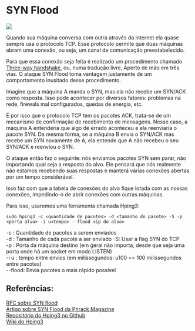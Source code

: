 # SYN Flood

![](https://www.gta.ufrj.br/grad/15_1/dos/images/syn_flood.png)

Quando sua máquina conversa com outra através da internet ela quase sempre usa o protocolo TCP. Esse protocolo permite que duas máquinas abram uma conexão, ou seja, um canal de comunicação preestabelecido.

Para que essa conexão seja feita é realizado um procedimento chamado [Three-way handshake](https://es7evam.gitbook.io/ganeshicmc/redes/three-way-handshake), ou, numa tradução livre, Aperto de mão em três vias. O ataque SYN Flood toma vantagem justamente de um comportamento inusitado desse procedimento.

Imagine que a máquina A manda o SYN, mas ela não recebe um SYN/ACK como resposta. Isso pode acontecer por diversos fatores: problemas na rede, firewals mal configurados, quedas de energia, etc.

É por isso que o protocolo TCP tem os pacotes ACK, trata-se de um mecanismo de confirmação de recebimento de mensagens. Nesse caso, a máquina A entenderia que algo de errado aconteceu e ela reenviaria o pacote SYN. Da mesma forma, se a máquina B envia o SYN/ACK mas recebe um SYN novamente de A, ela entende que A não recebeu o seu SYN/ACK e reenviou o SYN.

O ataque então faz o seguinte: nós enviamos pacotes SYN sem parar, não importando qual seja a resposta do alvo. Ele pensará que nós realmente não estamos recebendo suas respostas e manterá várias conexões abertas por um tempo considerável.

Isso faz com que a tabela de conexões do alvo fique lotada com as nossas conexões, impedindo-o de abrir conexões com outras máquinas.

Para isso, usaremos uma ferramenta chamada Hping3:

`sudo hping3 -c <quantidade de pacotes> -d <tamanho do pacote> -S -p <porta alvo> -i u<tempo> --flood <ip do alvo>`

-c : Quantidade de pacotes a serem enviados   
 -d : Tamanho de cada pacote a ser enviado -S: Usar a flag SYN do TCP   
 -p : Porta da máquina destino \(em geral não importa, desde que seja uma porta onde há um socket em modo LISTEN\)   
 -i u : tempo entre envios \(em milissegundos: u100 == 100 milissegundos entre pacotes\)   
 --flood: Envia pacotes o mais rápido possível

## Referências:

[RFC sobre SYN flood](https://tools.ietf.org/html/rfc4987)  
 [Artigo sobre SYN Flood da Phrack Magazine](http://phrack.org/issues/48/13.html#article)  
 [Repositório do Hping3 no Github](https://github.com/antirez/hping)  
 [Wiki do Hping3](http://wiki.hping.org/)  



